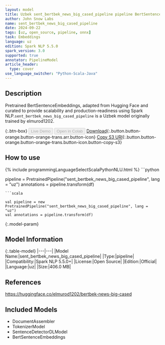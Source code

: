 ```yaml
---
layout: model
title: Uzbek sent_bertbek_news_big_cased_pipeline pipeline BertSentenceEmbeddings from elmurod1202
author: John Snow Labs
name: sent_bertbek_news_big_cased_pipeline
date: 2024-09-22
tags: [uz, open_source, pipeline, onnx]
task: Embeddings
language: uz
edition: Spark NLP 5.5.0
spark_version: 3.0
supported: true
annotator: PipelineModel
article_header:
  type: cover
use_language_switcher: "Python-Scala-Java"
---
```


## Description

Pretrained BertSentenceEmbeddings, adapted from Hugging Face and curated to provide scalability and production-readiness using Spark NLP.`sent_bertbek_news_big_cased_pipeline` is a Uzbek model originally trained by elmurod1202.

{:.btn-box}
<button class="button button-orange" disabled>Live Demo</button>
<button class="button button-orange" disabled>Open in Colab</button>
[Download](https://s3.amazonaws.com/auxdata.johnsnowlabs.com/public/models/sent_bertbek_news_big_cased_pipeline_uz_5.5.0_3.0_1727047021905.zip){:.button.button-orange.button-orange-trans.arr.button-icon}
[Copy S3 URI](s3://auxdata.johnsnowlabs.com/public/models/sent_bertbek_news_big_cased_pipeline_uz_5.5.0_3.0_1727047021905.zip){:.button.button-orange.button-orange-trans.button-icon.button-copy-s3}

## How to use



<div class="tabs-box" markdown="1">
{% include programmingLanguageSelectScalaPythonNLU.html %}
```python

pipeline = PretrainedPipeline("sent_bertbek_news_big_cased_pipeline", lang = "uz")
annotations =  pipeline.transform(df)   

```
```scala

val pipeline = new PretrainedPipeline("sent_bertbek_news_big_cased_pipeline", lang = "uz")
val annotations = pipeline.transform(df)

```
</div>

{:.model-param}
## Model Information

{:.table-model}
|---|---|
|Model Name:|sent_bertbek_news_big_cased_pipeline|
|Type:|pipeline|
|Compatibility:|Spark NLP 5.5.0+|
|License:|Open Source|
|Edition:|Official|
|Language:|uz|
|Size:|406.0 MB|

## References

https://huggingface.co/elmurod1202/bertbek-news-big-cased

## Included Models

- DocumentAssembler
- TokenizerModel
- SentenceDetectorDLModel
- BertSentenceEmbeddings